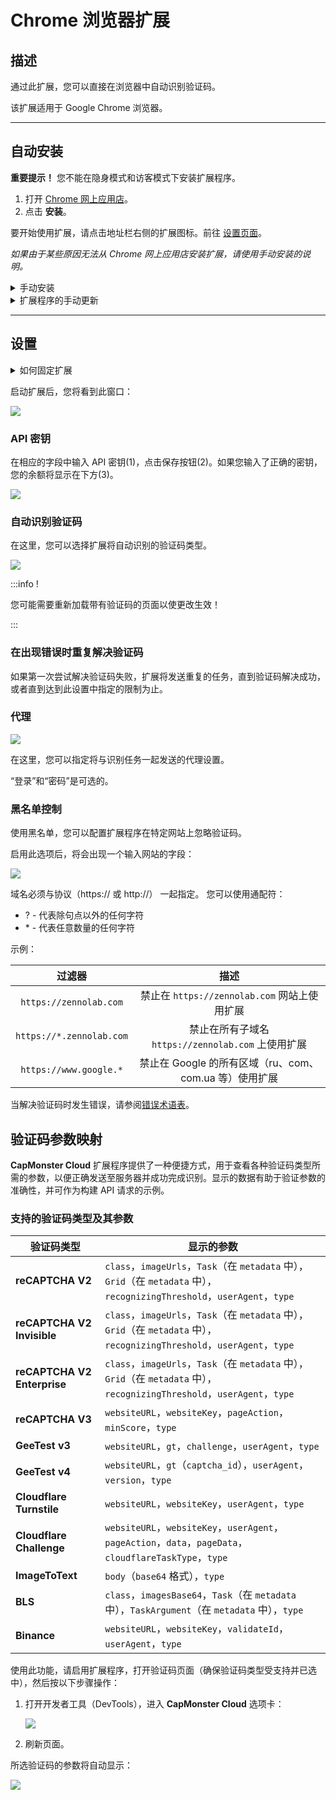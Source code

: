 ﻿---
sidebar_position: 0
---

# Chrome 浏览器扩展
## 描述
通过此扩展，您可以直接在浏览器中自动识别验证码。

该扩展适用于 Google Chrome 浏览器。

-----
## 自动安装
**重要提示！** 您不能在隐身模式和访客模式下安装扩展程序。

1. 打开 [Chrome 网上应用店](https://chrome.google.com/webstore/detail/capmonster-cloud-%E2%80%94-automa/pabjfbciaedomjjfelfafejkppknjleh?hl=en)。
1. 点击 **安装**。

要开始使用扩展，请点击地址栏右侧的扩展图标。前往 [设置页面](extension-main.md#设置)。

*如果由于某些原因无法从 Chrome 网上应用店安装扩展，请使用手动安装的说明。*

<details>
    <summary>手动安装</summary>

1. 下载带有扩展的[存档文件](https://zenno.link/chrome-actual-build).

2. 将其解压缩到任意文件夹。

   **警告**: 请勿删除该文件夹，否则扩展将停止工作。
3. 在 Google Chrome 浏览器中打开“扩展程序”页面。有几种方法可以做到这一点：
   1. 在浏览器的地址栏中键入 chrome://extensions 并按 Enter。
   2. 从菜单中：点击右上角的三个竖点（靠近个人资料图片），然后选择“更多工具”，然后选择“扩展程序”。

![](./images/extension-main-firefox/359d5afb-d644-45c2-a882-e7fc3da759eb.png)

   3. 或者转到 Google Chrome 设置，并在右侧菜单中选择“扩展程序”（位于最底部）。

![](./images/extension-main-firefox/61a9b824-b0d2-4808-8bb8-feac4b25d0b7.png)

4. 启用“开发者模式”。
5. 然后点击“加载已解压的扩展程序”。

![](./images/extension-main-firefox/load-unpacked.png)

6. 找到并选择您解压缩扩展的文件夹。
7. 完成后，扩展应出现在已安装扩展的列表中。

![](./images/extension-main-firefox/919a2eab-1651-4b48-8980-b69346d700fd.png)

</details>

<details>
<summary>扩展程序的手动更新</summary>

如果您正在安装扩展的更新版本，那么当您更新原始扩展文件时，还需要在“扩展程序”页面上点击更新按钮（如何打开此页面在上面的“手动安装”部分已经描述）。

![](./images/extension-main-firefox/manual-update.png)
</details>

-----
## 设置
<details>
<summary>如何固定扩展</summary>

默认情况下，安装的扩展是隐藏的。要固定它，您需要点击“固定”按钮：

![](./images/extension-main-firefox/pin1.png)
</details>

启动扩展后，您将看到此窗口：

![](./images/extension-main-firefox/ext.screen.en.png)
### <a name="id-browserextension-apikey"></a>API 密钥
在相应的字段中输入 API 密钥(1)，点击保存按钮(2)。如果您输入了正确的密钥，您的余额将显示在下方(3)。

![](./images/extension-main-firefox/api-key.png)
### <a name="id-browserextension-automaticcaptchasolving"></a>自动识别验证码
在这里，您可以选择扩展将自动识别的验证码类型。

![](./images/extension-main-firefox/extension.example.png)

:::info !

您可能需要重新加载带有验证码的页面以使更改生效！

:::
### <a name="id-browserextension-repeatcaptchasolvingincaseofanerror"></a>在出现错误时重复解决验证码
如果第一次尝试解决验证码失败，扩展将发送重复的任务，直到验证码解决成功，或者直到达到此设置中指定的限制为止。
### <a name="id-browserextension-proxy"></a>代理
![](./images/extension-main-firefox/proxy.png)

在这里，您可以指定将与识别任务一起发送的代理设置。

“登录”和“密码”是可选的。
### <a name="id-browserextension-blacklistcontrol"></a>黑名单控制
使用黑名单，您可以配置扩展程序在特定网站上忽略验证码。

启用此选项后，将会出现一个输入网站的字段：

![](./images/extension-main-firefox/blacklist-control.png)

域名必须与协议（https:// 或 http://） 一起指定。
您可以使用通配符：

- ? - 代表除句点以外的任何字符
- \* - 代表任意数量的任何字符

示例：

|**过滤器**|**描述**|
| :-: | :-: |
|`https://zennolab.com`|禁止在 `https://zennolab.com` 网站上使用扩展|
|`https://*.zennolab.com`|禁止在所有子域名 `https://zennolab.com` 上使用扩展|
|`https://www.google.*`|禁止在 Google 的所有区域（ru、com、com.ua 等）使用扩展|

当解决验证码时发生错误，请参阅[错误术语表](/api/api-errors.md)。

## 验证码参数映射

**CapMonster Cloud** 扩展程序提供了一种便捷方式，用于查看各种验证码类型所需的参数，以便正确发送至服务器并成功完成识别。显示的数据有助于验证参数的准确性，并可作为构建 API 请求的示例。

### 支持的验证码类型及其参数

| 验证码类型                       | 显示的参数                                                                                                       |
| --------------------------- | ----------------------------------------------------------------------------------------------------------- |
| **reCAPTCHA V2**            | `class`，`imageUrls`，`Task`（在 `metadata` 中），`Grid`（在 `metadata` 中），`recognizingThreshold`，`userAgent`，`type` |
| **reCAPTCHA V2 Invisible**  | `class`，`imageUrls`，`Task`（在 `metadata` 中），`Grid`（在 `metadata` 中），`recognizingThreshold`，`userAgent`，`type` |
| **reCAPTCHA V2 Enterprise** | `class`，`imageUrls`，`Task`（在 `metadata` 中），`Grid`（在 `metadata` 中），`recognizingThreshold`，`userAgent`，`type` |
| **reCAPTCHA V3**            | `websiteURL`，`websiteKey`，`pageAction`，`minScore`，`type`                                                    |
| **GeeTest v3**              | `websiteURL`，`gt`，`challenge`，`userAgent`，`type`                                                            |
| **GeeTest v4**              | `websiteURL`，`gt`（`captcha_id`），`userAgent`，`version`，`type`                                                |
| **Cloudflare Turnstile**    | `websiteURL`，`websiteKey`，`userAgent`，`type`                                                                |
| **Cloudflare Challenge**    | `websiteURL`，`websiteKey`，`userAgent`，`pageAction`，`data`，`pageData`，`cloudflareTaskType`，`type`            |
| **ImageToText**             | `body`（`base64` 格式），`type`                                                                                  |
| **BLS**                     | `class`，`imagesBase64`，`Task`（在 `metadata` 中），`TaskArgument`（在 `metadata` 中），`type`                         |
| **Binance**                 | `websiteURL`，`websiteKey`，`validateId`，`userAgent`，`type`                                                   |


使用此功能，请启用扩展程序，打开验证码页面（确保验证码类型受支持并已选中），然后按以下步骤操作：

1. 打开开发者工具（DevTools），进入 **CapMonster Cloud** 选项卡： 
    
   ![](./images/params_extension.png)

2. 刷新页面。

所选验证码的参数将自动显示：  

![](./images/params_extension1.png)
